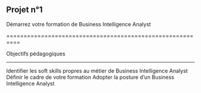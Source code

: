 Projet n°1 
----------

Démarrez votre formation de Business Intelligence Analyst

==========================================================

Objectifs pédagogiques

---------------------

Identifier les soft skills propres au métier de Business Intelligence Analyst
Définir le cadre de votre formation
Adopter la posture d’un Business Intelligence Analyst

